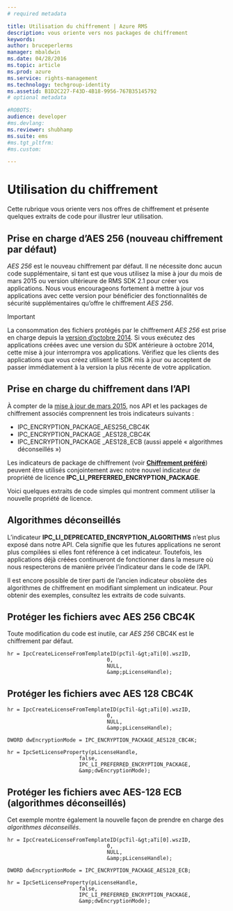 ```yaml
---
# required metadata

title: Utilisation du chiffrement | Azure RMS
description: vous oriente vers nos packages de chiffrement
keywords:
author: bruceperlerms
manager: mbaldwin
ms.date: 04/28/2016
ms.topic: article
ms.prod: azure
ms.service: rights-management
ms.technology: techgroup-identity
ms.assetid: B1D2C227-F43D-4B18-9956-767B35145792
# optional metadata

#ROBOTS:
audience: developer
#ms.devlang:
ms.reviewer: shubhamp
ms.suite: ems
#ms.tgt_pltfrm:
#ms.custom:

---
```


# Utilisation du chiffrement

Cette rubrique vous oriente vers nos offres de chiffrement et présente quelques extraits de code pour illustrer leur utilisation.

## Prise en charge d’AES 256 (nouveau chiffrement par défaut)

*AES 256* est le nouveau chiffrement par défaut. Il ne nécessite donc aucun code supplémentaire, si tant est que vous utilisez la mise à jour du mois de mars 2015 ou version ultérieure de RMS SDK 2.1 pour créer vos applications. Nous vous encourageons fortement à mettre à jour vos applications avec cette version pour bénéficier des fonctionnalités de sécurité supplémentaires qu’offre le chiffrement *AES 256*.

> [!IMPORTANT]
> La consommation des fichiers protégés par le chiffrement *AES 256* est prise en charge depuis la [version d’octobre 2014](release-notes-rtm.md). Si vous exécutez des applications créées avec une version du SDK antérieure à octobre 2014, cette mise à jour interrompra vos applications. Vérifiez que les clients des applications que vous créez utilisent le SDK mis à jour ou acceptent de passer immédiatement à la version la plus récente de votre application.

 
## Prise en charge du chiffrement dans l’API

À compter de la [mise à jour de mars 2015](release-notes-rtm.md), nos API et les packages de chiffrement associés comprennent les trois indicateurs suivants :

-   IPC\_ENCRYPTION\_PACKAGE\_AES256\_CBC4K
-   IPC\_ENCRYPTION\_PACKAGE \_AES128\_CBC4K
-   IPC\_ENCRYPTION\_PACKAGE \_AES128\_ECB (aussi appelé « algorithmes déconseillés »)

Les indicateurs de package de chiffrement (voir [**Chiffrement préféré**](/rights-management/sdk/2.1/api/win/constants#msipc_preferred_encryption)) peuvent être utilisés conjointement avec notre nouvel indicateur de propriété de licence **IPC\_LI\_PREFERRED\_ENCRYPTION\_PACKAGE**.

Voici quelques extraits de code simples qui montrent comment utiliser la nouvelle propriété de licence.

## Algorithmes déconseillés

L’indicateur **IPC\_LI\_DEPRECATED\_ENCRYPTION\_ALGORITHMS** n’est plus exposé dans notre API. Cela signifie que les futures applications ne seront plus compilées si elles font référence à cet indicateur. Toutefois, les applications déjà créées continueront de fonctionner dans la mesure où nous respecterons de manière privée l’indicateur dans le code de l’API.

Il est encore possible de tirer parti de l’ancien indicateur obsolète des algorithmes de chiffrement en modifiant simplement un indicateur. Pour obtenir des exemples, consultez les extraits de code suivants.

## Protéger les fichiers avec AES 256 CBC4K

Toute modification du code est inutile, car *AES 256* CBC4K est le chiffrement par défaut.

    
    hr = IpcCreateLicenseFromTemplateID(pcTil-&gt;aTi[0].wszID, 
                                    0, 
                                    NULL, 
                                    &amp;pLicenseHandle);
    

## Protéger les fichiers avec AES 128 CBC4K

    
    hr = IpcCreateLicenseFromTemplateID(pcTil-&gt;aTi[0].wszID, 
                                    0, 
                                    NULL, 
                                    &amp;pLicenseHandle);
    
    DWORD dwEncryptionMode = IPC_ENCRYPTION_PACKAGE_AES128_CBC4K; 
    
    hr = IpcSetLicenseProperty(pLicenseHandle, 
                           false,
                           IPC_LI_PREFERRED_ENCRYPTION_PACKAGE,
                           &amp;dwEncryptionMode);
    

## Protéger les fichiers avec AES-128 ECB (algorithmes déconseillés)

Cet exemple montre également la nouvelle façon de prendre en charge des *algorithmes déconseillés*.

    
    hr = IpcCreateLicenseFromTemplateID(pcTil-&gt;aTi[0].wszID, 
                                    0, 
                                    NULL, 
                                    &amp;pLicenseHandle);
    
    DWORD dwEncryptionMode = IPC_ENCRYPTION_PACKAGE_AES128_ECB;
    
    hr = IpcSetLicenseProperty(pLicenseHandle, 
                           false,
                           IPC_LI_PREFERRED_ENCRYPTION_PACKAGE, 
                           &amp;dwEncryptionMode);
    
 

 





<!--HONumber=May16_HO2-->


